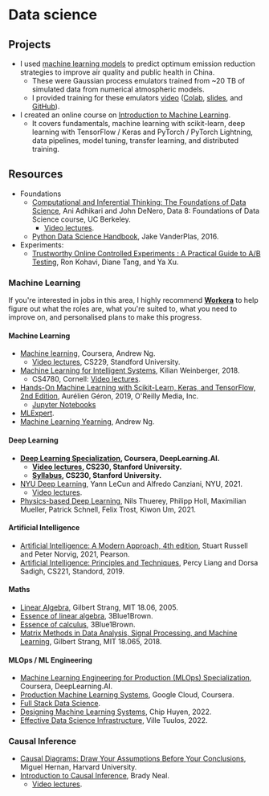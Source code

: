 # Data science

## Projects

- I used [machine learning models](../atmospheric_science/emulator.md) to predict optimum emission reduction strategies to improve air quality and public health in China.
  - These were Gaussian process emulators trained from ~20 TB of simulated data from numerical atmospheric models.  
  - I provided training for these emulators
[video](https://youtu.be/zbt7aa2QIAA) ([Colab](https://colab.research.google.com/github/lukeconibear/emulator_training/blob/main/emulator_training.ipynb), [slides](https://github.com/lukeconibear/emulator_training/blob/main/AGU2021_Luke-Conibear_Presentation.pdf), and [GitHub](https://github.com/lukeconibear/emulator_training)).
- I created an online course on [Introduction to Machine Learning](https://lukeconibear.com/intro_ml/).
  - It covers fundamentals, machine learning with scikit-learn, deep learning with TensorFlow / Keras and PyTorch / PyTorch Lightning, data pipelines, model tuning, transfer learning, and distributed training.  

## Resources

- Foundations
  - [Computational and Inferential Thinking: The Foundations of Data Science](https://inferentialthinking.com/chapters/intro.html), Ani Adhikari and John DeNero, Data 8: Foundations of Data Science course, UC Berkeley.  
    - [Video lectures](https://www.youtube.com/playlist?list=PL3juAj0fqNsI4HLvMJFnZDDabxAExG0wv).  
  - [Python Data Science Handbook](https://jakevdp.github.io/PythonDataScienceHandbook/), Jake VanderPlas, 2016.  
- Experiments:
  - [Trustworthy Online Controlled Experiments : A Practical Guide to A/B Testing](https://experimentguide.com/), Ron Kohavi, Diane Tang, and Ya Xu.
  
### Machine Learning  

If you're interested in jobs in this area, I highly recommend **[Workera](https://workera.ai/)** to help figure out what the roles are, what you're suited to, what you need to improve on, and personalised plans to make this progress.  

#### Machine Learning  

- [Machine learning](https://www.coursera.org/learn/machine-learning), Coursera, Andrew Ng.  
  - [Video lectures](https://www.youtube.com/playlist?list=PLoROMvodv4rMiGQp3WXShtMGgzqpfVfbU), CS229, Standford University.  
- [Machine Learning for Intelligent Systems](https://www.cs.cornell.edu/courses/cs4780/2018fa/lectures/), Kilian Weinberger, 2018.  
  - CS4780, Cornell: [Video lectures](https://youtube.com/playlist?list=PLl8OlHZGYOQ7bkVbuRthEsaLr7bONzbXS). 
- [Hands-On Machine Learning with Scikit-Learn, Keras, and TensorFlow, 2nd Edition](https://www.oreilly.com/library/view/hands-on-machine-learning/9781492032632/), Aurélien Géron, 2019, O'Reilly Media, Inc.  
  - [Jupyter Notebooks](https://github.com/ageron/handson-ml2)  
- [MLExpert](https://www.algoexpert.io/content#mle).  
- [Machine Learning Yearning](https://www.mlyearning.org/), Andrew Ng.

#### Deep Learning

- **[Deep Learning Specialization](https://www.coursera.org/specializations/deep-learning), Coursera, DeepLearning.AI.**  
  - **[Video lectures](https://www.youtube.com/playlist?list=PLoROMvodv4rOABXSygHTsbvUz4G_YQhOb), CS230, Stanford University.**  
  - **[Syllabus](https://cs230.stanford.edu/syllabus/), CS230, Stanford University.**  
- [NYU Deep Learning](https://atcold.github.io/NYU-DLSP21/), Yann LeCun and Alfredo Canziani, NYU, 2021.  
  - [Video lectures](https://www.youtube.com/playlist?list=PLLHTzKZzVU9e6xUfG10TkTWApKSZCzuBI).  
- [Physics-based Deep Learning](https://physicsbaseddeeplearning.org), Nils Thuerey, Philipp Holl, Maximilian Mueller, Patrick Schnell, Felix Trost, Kiwon Um, 2021.   

#### Artificial Intelligence

- [Artificial Intelligence: A Modern Approach, 4th edition](https://aima.cs.berkeley.edu/), Stuart Russell and Peter Norvig, 2021, Pearson.  
- [Artificial Intelligence: Principles and Techniques](https://www.youtube.com/playlist?list=PLoROMvodv4rO1NB9TD4iUZ3qghGEGtqNX), Percy Liang and Dorsa Sadigh, CS221, Standord, 2019.  

#### Maths

- [Linear Algebra](https://www.youtube.com/playlist?list=PLE7DDD91010BC51F8), Gilbert Strang, MIT 18.06, 2005.  
- [Essence of linear algebra](https://www.youtube.com/playlist?list=PLZHQObOWTQDPD3MizzM2xVFitgF8hE_ab), 3Blue1Brown.  
- [Essence of calculus](https://www.youtube.com/playlist?list=PLZHQObOWTQDMsr9K-rj53DwVRMYO3t5Yr), 3Blue1Brown.  
- [Matrix Methods in Data Analysis, Signal Processing, and Machine Learning](https://www.youtube.com/playlist?list=PLUl4u3cNGP63oMNUHXqIUcrkS2PivhN3k), Gilbert Strang, MIT 18.065, 2018.  

#### MLOps / ML Engineering

- [Machine Learning Engineering for Production (MLOps) Specialization](https://www.coursera.org/specializations/machine-learning-engineering-for-production-mlops?utm_source=deeplearning-ai&utm_medium=institutions&utm_campaign=20210423-mlep-1-deeplearning-ai-institutions-dlai-website), Coursera, DeepLearning.AI.  
- [Production Machine Learning Systems](https://www.coursera.org/learn/gcp-production-ml-systems?specialization=advanced-machine-learning-tensorflow-gcp), Google Cloud, Coursera.  
- [Full Stack Data Science](https://fullstackdeeplearning.com).  
- [Designing Machine Learning Systems](https://www.oreilly.com/library/view/designing-machine-learning/9781098107956/), Chip Huyen, 2022.  
- [Effective Data Science Infrastructure](https://www.manning.com/books/effective-data-science-infrastructure), Ville Tuulos, 2022.  

### Causal Inference

- [Causal Diagrams: Draw Your Assumptions Before Your Conclusions](https://www.edx.org/course/causal-diagrams-draw-your-assumptions-before-your), Miguel Hernan, Harvard University.  
- [Introduction to Causal Inference](https://www.bradyneal.com/causal-inference-course), Brady Neal.  
  - [Video lectures](https://www.youtube.com/playlist?list=PLoazKTcS0RzZ1SUgeOgc6SWt51gfT80N0).
